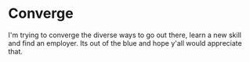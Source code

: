 # Converge
I'm trying to converge the diverse ways to go out there, learn a new skill and find an employer. Its out of the blue and hope y'all would appreciate that.

